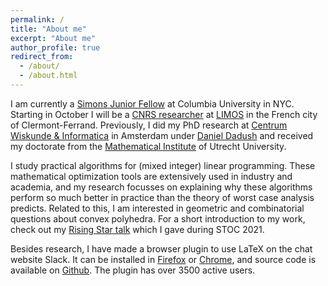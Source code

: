 ```yaml
---
permalink: /
title: "About me"
excerpt: "About me"
author_profile: true
redirect_from:
  - /about/
  - /about.html
---
```


I am currently a [Simons Junior Fellow](https://www.simonsfoundation.org/simons-society-of-fellows/people/?appointed=2022&type=junior) at Columbia University in NYC. Starting in October I will be a [CNRS researcher](https://www.cnrs.fr/en) at [LIMOS](https://limos.fr/) in the French city of Clermont-Ferrand.
Previously, I did my PhD research at [Centrum Wiskunde & Informatica](https://www.cwi.nl) in Amsterdam under [Daniel Dadush](https://homepages.cwi.nl/~dadush/) and received my doctorate from the [Mathematical Institute](https://www.uu.nl/en/organisation/mathematical-institute) of Utrecht University.

I study practical algorithms for (mixed integer) linear programming.
These mathematical optimization tools are extensively used in industry and academia,
and my research focusses on explaining why these algorithms
perform so much better in practice than the theory of worst case analysis predicts.
Related to this, I am interested in geometric and combinatorial questions
about convex polyhedra.
For a short introduction to my work, check out my
[Rising Star talk](https://www.youtube.com/watch?v=S-poynfWfTA)
which I gave during STOC 2021.

Besides research, I have made a browser plugin to use LaTeX on the chat website Slack.
It can be installed in [Firefox](https://addons.mozilla.org/nl/firefox/addon/latex-in-slack/)
or [Chrome](https://chrome.google.com/webstore/detail/latex-in-slack/pfcfelfnpbnboelkjedecjipaibpnfja),
and source code is available on [Github](https://github.com/sophiehuiberts/katex-with-slack).
The plugin has over 3500 active users.
